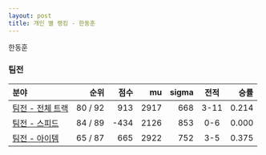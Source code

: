 ```yaml
---
layout: post
title: 개인 별 랭킹 - 한동훈
---
```


한동훈


### 팀전

| 분야 | 순위 | 점수 | mu | sigma | 전적 | 승률 |
|:---|---:|---:|---:|---:|:---:|---:|
| [팀전 - 전체 트랙](../team-full) | 80 / 92 | 913 | 2917 | 668 | 3-11 | 0.214 |
| [팀전 - 스피드](../team-speed) | 84 / 89 | -434 | 2126 | 853 | 0-6 | 0.000 |
| [팀전 - 아이템](../team-item) | 65 / 87 | 665 | 2922 | 752 | 3-5 | 0.375 |
